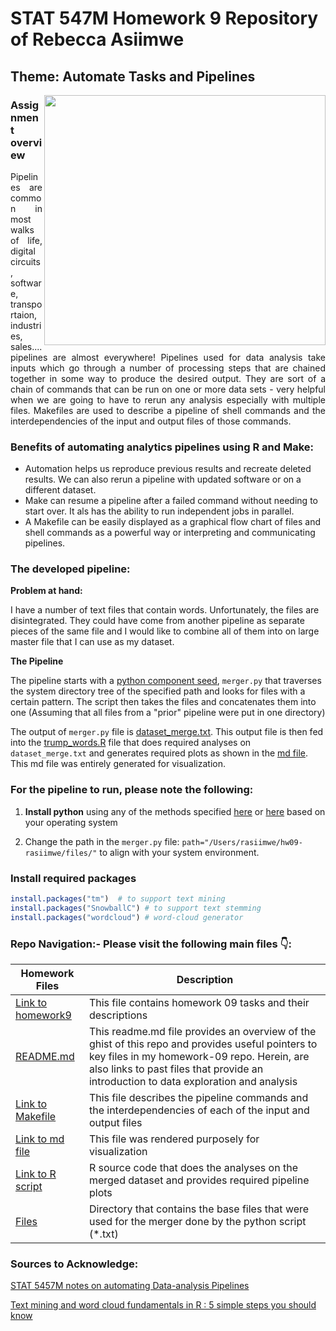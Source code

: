 # STAT 547M Homework 9 Repository of Rebecca Asiimwe 

## Theme: Automate Tasks and Pipelines
[<img align ="right" src="https://github.com/STAT545-UBC-students/hw09-rasiimwe/blob/master/plugins/pipelines.png" width="450" height="400"/>](https://github.com/STAT545-UBC-students/hw09-rasiimwe/blob/master/plugins/pipelines.png)

### Assignment overview

<p align = "justify">Pipelines are common in most walks of life, digital circuits, software, transportaion, industries, sales.... pipelines are almost everywhere! Pipelines used for data analysis take inputs which go through a number of processing steps that are chained together in some way to produce the desired output. They are sort of a chain of commands that can be run on one or more data sets - very helpful when we are going to have to rerun any analysis especially with multiple files. Makefiles are used to describe a pipeline of shell commands and the interdependencies of the input and output files of those commands.</p> 

### Benefits of automating analytics pipelines using R and Make:

* Automation helps us reproduce previous results and recreate deleted results. We can also rerun a pipeline with updated software or on a different dataset.
* Make can resume a pipeline after a failed command without needing to start over. It als has the ability to run independent jobs in parallel. 
* A Makefile can be easily displayed as a graphical flow chart of files and shell commands as a powerful way or interpreting and communicating pipelines.

### The developed pipeline:

**Problem at hand:**

I have a number of text files that contain words. Unfortunately, the files are disintegrated. They could have come from another pipeline as separate pieces of the same file and I would like to combine all of them into on large master file that I can use as my dataset.

**The Pipeline**

The pipeline starts with a [python component seed](https://github.com/STAT545-UBC-students/hw09-rasiimwe/blob/master/merger.py), `merger.py` that traverses the system directory tree of the specified path and looks for files with a certain pattern. The script then takes the files and concatenates them into one (Assuming that all files from a "prior" pipeline were put in one directory)

The output of `merger.py` file is [dataset_merge.txt](https://github.com/STAT545-UBC-students/hw09-rasiimwe/blob/master/files/dataset_merge.txt). This output file is then fed into the [trump_words.R](https://github.com/STAT545-UBC-students/hw09-rasiimwe/blob/master/trump_words.R) file that does required analyses on `dataset_merge.txt` and generates required plots as shown in the [md file](https://github.com/STAT545-UBC-students/hw09-rasiimwe/blob/master/trump_words.md). This md file was entirely generated for visualization.

### For the pipeline to run, please note the following: 

1. **Install python** using any of the methods specified [here](https://www.python.org) or [here](https://realpython.com/installing-python/) based on your operating system

2. Change the path in the `merger.py` file: `path="/Users/rasiimwe/hw09-rasiimwe/files/"` to align with your system environment.

### Install required packages
```r
install.packages("tm")  # to support text mining
install.packages("SnowballC") # to support text stemming
install.packages("wordcloud") # word-cloud generator 
```


### Repo Navigation:- Please visit the following main files :point_down::

|   **Homework Files**   | **Description** |
|----------------|------------|
|[Link to homework9](http://stat545.com/Classroom/assignments/hw09/hw09.html)|This file contains homework 09 tasks and their descriptions|
|[README.md](https://github.com/STAT545-UBC-students/hw09-rasiimwe/blob/master/README.md)|This readme.md file provides an overview of the ghist of this repo and provides useful pointers to key files in my homework-09 repo. Herein, are also links to past files that provide an introduction to data exploration and analysis |
|[Link to Makefile](https://github.com/STAT545-UBC-students/hw09-rasiimwe/blob/master/Makefile)|This file describes the  pipeline commands and the interdependencies of each of the input and output files|
|[Link to md file](https://github.com/STAT545-UBC-students/hw09-rasiimwe/blob/master/trump_words.md)|This file was rendered purposely for visualization|
|[Link to R script](https://github.com/STAT545-UBC-students/hw09-rasiimwe/blob/master/trump_words.R)|R source code that does the analyses on the merged dataset and provides required pipeline plots|
|[Files](https://github.com/STAT545-UBC-students/hw09-rasiimwe/tree/master/files)|Directory that contains the base files that were used for the merger done by the python script (\*.txt) |


### Sources to Acknowledge:
[STAT 5457M notes on automating Data-analysis Pipelines](http://stat545.com/automation04_make-activity.html)

[Text mining and word cloud fundamentals in R : 5 simple steps you should know](http://www.sthda.com/english/wiki/text-mining-and-word-cloud-fundamentals-in-r-5-simple-steps-you-should-know)

